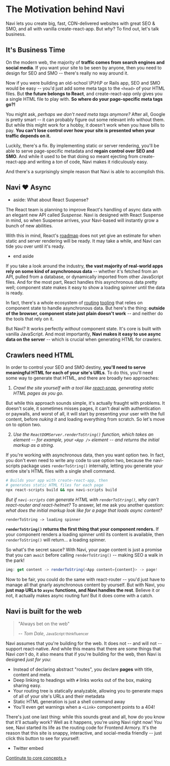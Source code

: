 The Motivation behind Navi
==========================

Navi lets you create big, fast, CDN-delivered websites with great SEO & SMO, and all with vanilla create-react-app. But *why*? To find out, let's talk business.


It's Business Time
------------------

On the modern web, the majority of **traffic comes from search engines and social media**. If you want your site to be seen by anyone, then you need to design for SEO and SMO -- there's really no way around it.

Now if you were building an old-school \P\H\P or Rails app, SEO and SMO would be easy -- you'd just add some meta tags to the `<head>` of your HTML files. But **the future belongs to React**, and create-react-app only gives you a single HTML file to play with. **So where do your page-specific meta tags go?!**

You might ask, *perhaps we don't need meta tags anymore?* After all, Google is pretty smart -- it can probably figure out some relevant info without them. But while this might work for a hobby, it doesn't work when you have bills to pay. **You can't lose control over how your site is presented when your traffic depends on it.**

Luckily, there's a fix. By implementing static or server rendering, you'll be able to serve page-specific metadata and **regain control over SEO and SMO**. And while it used to be that doing so meant ejecting from create-react-app and writing a *ton* of code, Navi makes it ridiculously easy.

And there's a surprisingly simple reason that Navi is able to accomplish this.


Navi ❤️ Async
-------------

- aside: What about React Suspense?

The React team is planning to improve React's handling of async data with an elegant new API called *Suspense*. Navi is designed with React Suspense in mind, so when Suspense arrives, your Navi-based will instantly grow a bunch of new abilities.

With this in mind, React's [roadmap](https://reactjs.org/blog/2018/11/27/react-16-roadmap.html) does not yet give an estimate for when static and server rendering will be ready. It may take a while, and Navi can tide you over until it's ready.
 
- end aside


If you take a look around the industry, **the vast majority of real-world apps rely on some kind of asynchronous data** -- whether it's fetched from an API, pulled from a database, or dynamically imported from other JavaScript files. And for the most part, React handles this asynchronous data pretty well; component state makes it easy to show a loading spinner until the data is ready.

In fact, there's a whole ecosystem of [routing](https://github.com/ReactTraining/react-router) [tooling](https://npmjs.com/package/react-helmet) that relies on component state to handle asynchronous data. But here's the thing: **outside of the browser, component state just plain doesn't work** -- and neither do the tools that rely on it.

But Navi? It works perfectly *without* component state. It's core is built with vanilla JavaScript. And most importantly, **Navi makes it easy to use async data on the server** -- which is crucial when generating HTML for crawlers.


Crawlers need HTML
------------------

In order to control your SEO and SMO destiny, **you'll need to serve meaningful HTML for each of your site's URLs**. To do this, you'll need some way to generate that HTML, and there are broadly two approaches:

1. *Crawl the site yourself with a tool like [react-snap](https://github.com/stereobooster/react-snap), generating static HTML pages as you go.*

  But while this approach sounds simple, it's actually fraught with problems. It doesn't scale, it sometimes misses pages, it can't deal with authentication or paywalls, and worst of all, it will start by presenting your user with the full content, before *nuking it* and loading everything from scratch. So let's move on to option two.

2. *Use the `ReactDOMServer.renderToString()` function, which takes an element -- for example, your `<App />` element -- and returns the initial markup as a string.*

If you're working with asynchronous data, then you want option two. In fact, you don't even need to write any code to use option two, because the navi-scripts package uses `renderToString()` internally, letting you generate your entire site's HTML files with a single shell command.

```bash
# Builds your app with create-react-app, then
# generates static HTML files for each page
npx react-scripts build && npx navi-scripts build
```

*But if `navi-scripts` can generate HTML with `renderToString()`, why can't react-router and react-helmet?* To answer, let me ask you another question: *what does the initial markup look like for a page that loads async content?*

```image
renderToString -> loading spinner
```

**`renderToString()` returns the first thing that your component renders.** If your component renders a loading spinner until its content is available, then `renderToString()` will return... a loading spinner.

So what's the secret sauce? With Navi, your page content is just a promise that you can `await` before calling `renderToString()` -- making SEO a walk in the park!

```js
img: get content -> renderToString(<App content={content}> -> page!
```

Now to be fair, you could do the same with react-router -- you'd just have to manage all that gnarly asynchronous content by yourself. But with Navi, you **just map URLs to `async` functions, and Navi handles the rest**. Believe it or not, it actually makes async routing fun! But it does come with a catch.


Navi is built for the web
-------------------------

> "Always bet on the web"
> 
> -- <cite>Tom Dale</cite>, <small>JavaScript thinkfluencer</small>

Navi assumes that you're building for the web. It does not -- and will not -- support react-native. And while this means that there are some things that Navi *can't* do, it also means that if you're building for the web, then Navi is designed *just for you*:

- Instead of declaring abstract "routes", you declare **pages** with title, content and meta.
- Deep linking to headings with `#` links works out of the box, making sharing easy.
- Your routing tree is statically analyzable, allowing you to generate maps of all of your site's URLs and their metadata
- Static HTML generation is just a shell command away
- You'll even get warnings when a `<Link>` component points to a 404!

There's just one last thing: while this sounds great and all, how do you know that it'll actually work? Well as it happens, you're using Navi right now! You see, Navi started its life as the routing code for Frontend Armory. It's the reason that this site is snappy, interactive, and social-media friendly -- just click this button to see for yourself:

- Twitter embed

[Continute to core concepts &raquo;](/core-concepts)



